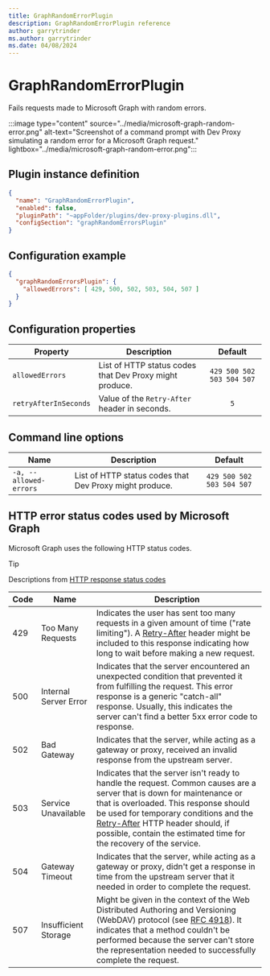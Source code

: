 ```yaml
---
title: GraphRandomErrorPlugin
description: GraphRandomErrorPlugin reference
author: garrytrinder
ms.author: garrytrinder
ms.date: 04/08/2024
---
```


# GraphRandomErrorPlugin

Fails requests made to Microsoft Graph with random errors.

:::image type="content" source="../media/microsoft-graph-random-error.png" alt-text="Screenshot of a command prompt with Dev Proxy simulating a random error for a Microsoft Graph request." lightbox="../media/microsoft-graph-random-error.png":::

## Plugin instance definition

```json
{
  "name": "GraphRandomErrorPlugin",
  "enabled": false,
  "pluginPath": "~appFolder/plugins/dev-proxy-plugins.dll",
  "configSection": "graphRandomErrorsPlugin"
}
```

## Configuration example

```json
{
  "graphRandomErrorsPlugin": {
    "allowedErrors": [ 429, 500, 502, 503, 504, 507 ]
  }
}
```

## Configuration properties

| Property | Description | Default |
|----------|-------------|:-------:|
| `allowedErrors` | List of HTTP status codes that Dev Proxy might produce. | `429 500 502 503 504 507` |
| `retryAfterInSeconds` | Value of the `Retry-After` header in seconds. | `5` |

## Command line options

| Name | Description | Default |
|----------|-------------|:-------:|
| `-a, --allowed-errors` | List of HTTP status codes that Dev Proxy might produce. | `429 500 502 503 504 507` |

## HTTP error status codes used by Microsoft Graph

Microsoft Graph uses the following HTTP status codes.

> [!TIP]
> Descriptions from [HTTP response status codes](https://developer.mozilla.org/en-US/docs/Web/HTTP/Status)

Code | Name | Description |
--|--|--|
429 | Too Many Requests | Indicates the user has sent too many requests in a given amount of time ("rate limiting"). A [Retry-After](https://developer.mozilla.org/en-US/docs/Web/HTTP/Headers/Retry-After) header might be included to this response indicating how long to wait before making a new request. |
500 | Internal Server Error | Indicates that the server encountered an unexpected condition that prevented it from fulfilling the request. This error response is a generic "catch-all" response. Usually, this indicates the server can't find a better 5xx error code to response. |
502 | Bad Gateway | Indicates that the server, while acting as a gateway or proxy, received an invalid response from the upstream server. |
503 | Service Unavailable | Indicates that the server isn't ready to handle the request. Common causes are a server that is down for maintenance or that is overloaded. This response should be used for temporary conditions and the [Retry-After](https://developer.mozilla.org/en-US/docs/Web/HTTP/Headers/Retry-After) HTTP header should, if possible, contain the estimated time for the recovery of the service.
504 | Gateway Timeout | Indicates that the server, while acting as a gateway or proxy, didn't get a response in time from the upstream server that it needed in order to complete the request. |
507 | Insufficient Storage | Might be given in the context of the Web Distributed Authoring and Versioning (WebDAV) protocol (see [RFC 4918](https://datatracker.ietf.org/doc/html/rfc4918)). It indicates that a method couldn't be performed because the server can't store the representation needed to successfully complete the request.
